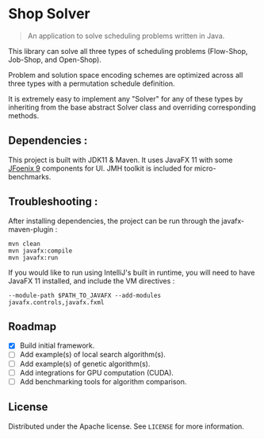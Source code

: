 # Shop Solver
> An application to solve scheduling problems written in Java.

This library can solve all three types of scheduling problems (Flow-Shop, Job-Shop, and Open-Shop).

Problem and solution space encoding schemes are optimized across all three types with a permutation schedule definition. 

It is extremely easy to implement any "Solver" for any of these types by inheriting from the base abstract Solver class and overriding corresponding methods.


## Dependencies :

This project is built with JDK11 & Maven. It uses JavaFX 11 with some [JFoenix 9](https://github.com/jfoenixadmin/JFoenix) components for UI. JMH toolkit is included for micro-benchmarks.

## Troubleshooting :

After installing dependencies, the project can be run through the javafx-maven-plugin :

    mvn clean
    mvn javafx:compile
    mvn javafx:run

If you would like to run using IntelliJ's built in runtime, you will need to have JavaFX 11 installed, and include the VM directives : 

    --module-path $PATH_TO_JAVAFX --add-modules javafx.controls,javafx.fxml

## Roadmap

- [x] Build initial framework.
- [ ] Add example(s) of local search algorithm(s).
- [ ] Add example(s) of genetic algorithm(s).
- [ ] Add integrations for GPU computation (CUDA).
- [ ] Add benchmarking tools for algorithm comparison.

## License

Distributed under the Apache license. See ``LICENSE`` for more information.

